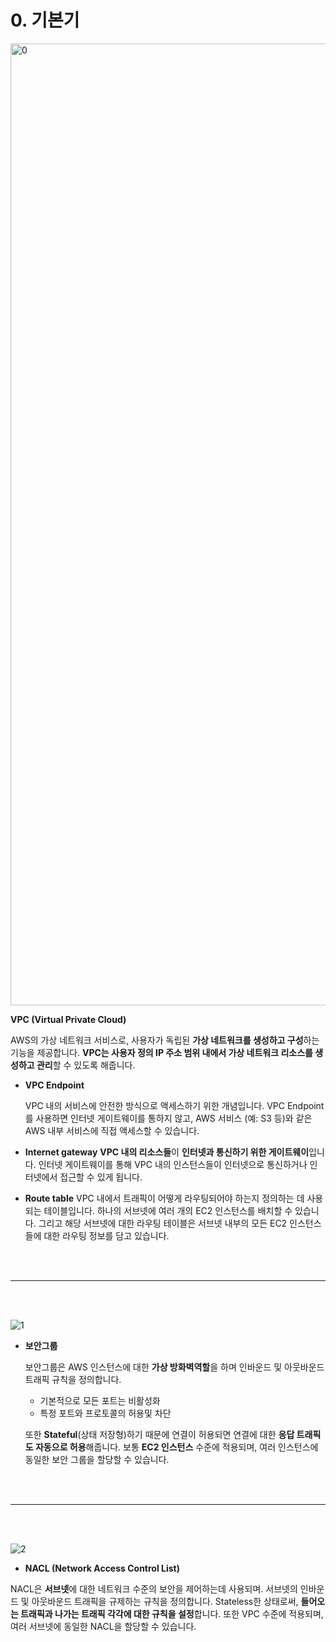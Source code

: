 # 0. 기본기
<img width="1539" alt="0" src="https://github.com/slrslrr2/aws/assets/58017318/adaff0ad-64ac-4d61-8dac-120a3d7d7cbf">

**VPC (Virtual Private Cloud)**

AWS의 가상 네트워크 서비스로, 
사용자가 독립된 **가상 네트워크를 생성하고 구성**하는 기능을 제공합니다. 
**VPC는 사용자 정의 IP 주소 범위 내에서 가상 네트워크 리소스를 생성하고 관리**할 수 있도록 해줍니다.


- **VPC Endpoint**
    
    VPC 내의 서비스에 안전한 방식으로 액세스하기 위한 개념입니다. 
    VPC Endpoint를 사용하면 인터넷 게이트웨이를 통하지 않고, AWS 서비스 (예: S3 등)와 같은 AWS 내부 서비스에 직접 액세스할 수 있습니다.

- **Internet gateway**
**VPC 내의 리소스들**이 **인터넷과 통신하기 위한 게이트웨이**입니다. 
인터넷 게이트웨이를 통해 VPC 내의 인스턴스들이 인터넷으로 통신하거나 인터넷에서 접근할 수 있게 됩니다.

- **Route table**
VPC 내에서 트래픽이 어떻게 라우팅되어야 하는지 정의하는 데 사용되는 테이블입니다. 
하나의 서브넷에 여러 개의 EC2 인스턴스를 배치할 수 있습니다. 그리고 해당 서브넷에 대한 라우팅 테이블은 서브넷 내부의 모든 EC2 인스턴스들에 대한 라우팅 정보를 담고 있습니다.


<br><br>

----
<br><br>


![1](https://github.com/slrslrr2/aws/assets/58017318/48530100-9e91-46f4-ad60-52dafa9e8536)

- **보안그룹**
    
    보안그룹은 AWS 인스턴스에 대한 **가상 방화벽역할**을 하며 인바운드 및 아웃바운드 트래픽 규칙을 정의합니다.
    
    - 기본적으로 모든 포트는 비활성화
    - 특정 포트와 프로토콜의 허용및 차단
    
    또한 **Stateful**(상태 저장형)하기 때문에 연결이 허용되면 연결에 대한 **응답 트래픽도 자동으로 허용**해줍니다. 보통 **EC2 인스턴스** 수준에 적용되며, 여러 인스턴스에 동일한 보안 그룹을 할당할 수 있습니다.

  <br><br>
----
<br><br>

![2](https://github.com/slrslrr2/aws/assets/58017318/d97596f5-6cef-460a-bb5e-e788feeed613)
- **NACL (Network Access Control List)**

NACL은 **서브넷**에 대한 네트워크 수준의 보안을 제어하는데 사용되며. 서브넷의 인바운드 및 아웃바운드 트래픽을 규제하는 규칙을 정의합니다.
Stateless한 상태로써, **들어오는 트래픽과 나가는 트래픽 각각에 대한 규칙을 설정**합니다. 
또한 VPC 수준에 적용되며, 여러 서브넷에 동일한 NACL을 할당할 수 있습니다.
